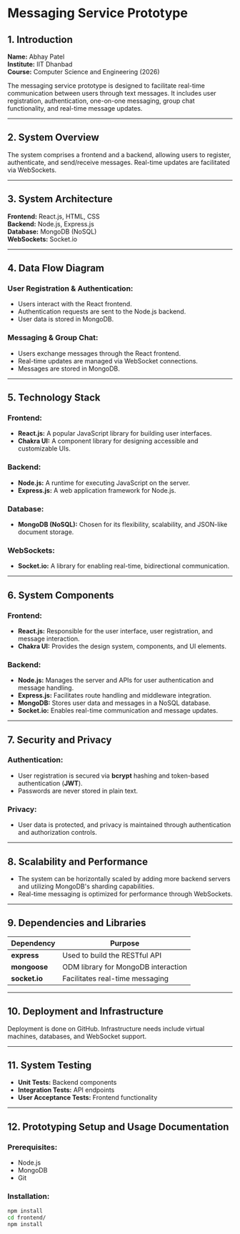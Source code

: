 # Messaging Service Prototype

## 1. Introduction

**Name:** Abhay Patel  
**Institute:** IIT Dhanbad  
**Course:** Computer Science and Engineering (2026)

The messaging service prototype is designed to facilitate real-time communication between users through text messages. It includes user registration, authentication, one-on-one messaging, group chat functionality, and real-time message updates.

---

## 2. System Overview

The system comprises a frontend and a backend, allowing users to register, authenticate, and send/receive messages. Real-time updates are facilitated via WebSockets.

---

## 3. System Architecture

**Frontend:** React.js, HTML, CSS  
**Backend:** Node.js, Express.js  
**Database:** MongoDB (NoSQL)  
**WebSockets:** Socket.io

---

## 4. Data Flow Diagram

### User Registration & Authentication:
- Users interact with the React frontend.
- Authentication requests are sent to the Node.js backend.
- User data is stored in MongoDB.

### Messaging & Group Chat:
- Users exchange messages through the React frontend.
- Real-time updates are managed via WebSocket connections.
- Messages are stored in MongoDB.

---

## 5. Technology Stack

### Frontend:
- **React.js:** A popular JavaScript library for building user interfaces.
- **Chakra UI:** A component library for designing accessible and customizable UIs.

### Backend:
- **Node.js:** A runtime for executing JavaScript on the server.
- **Express.js:** A web application framework for Node.js.

### Database:
- **MongoDB (NoSQL):** Chosen for its flexibility, scalability, and JSON-like document storage.

### WebSockets:
- **Socket.io:** A library for enabling real-time, bidirectional communication.

---

## 6. System Components

### Frontend:
- **React.js:** Responsible for the user interface, user registration, and message interaction.
- **Chakra UI:** Provides the design system, components, and UI elements.

### Backend:
- **Node.js:** Manages the server and APIs for user authentication and message handling.
- **Express.js:** Facilitates route handling and middleware integration.
- **MongoDB:** Stores user data and messages in a NoSQL database.
- **Socket.io:** Enables real-time communication and message updates.

---

## 7. Security and Privacy

### Authentication:
- User registration is secured via **bcrypt** hashing and token-based authentication (**JWT**).
- Passwords are never stored in plain text.

### Privacy:
- User data is protected, and privacy is maintained through authentication and authorization controls.

---

## 8. Scalability and Performance
- The system can be horizontally scaled by adding more backend servers and utilizing MongoDB's sharding capabilities.
- Real-time messaging is optimized for performance through WebSockets.

---

## 9. Dependencies and Libraries

| Dependency | Purpose |
|------------|---------|
| **express** | Used to build the RESTful API |
| **mongoose** | ODM library for MongoDB interaction |
| **socket.io** | Facilitates real-time messaging |

---

## 10. Deployment and Infrastructure

Deployment is done on GitHub. Infrastructure needs include virtual machines, databases, and WebSocket support.

---

## 11. System Testing

- **Unit Tests:** Backend components
- **Integration Tests:** API endpoints
- **User Acceptance Tests:** Frontend functionality

---

## 12. Prototyping Setup and Usage Documentation

### Prerequisites:
- Node.js
- MongoDB
- Git

### Installation:
```bash
npm install
cd frontend/
npm install
